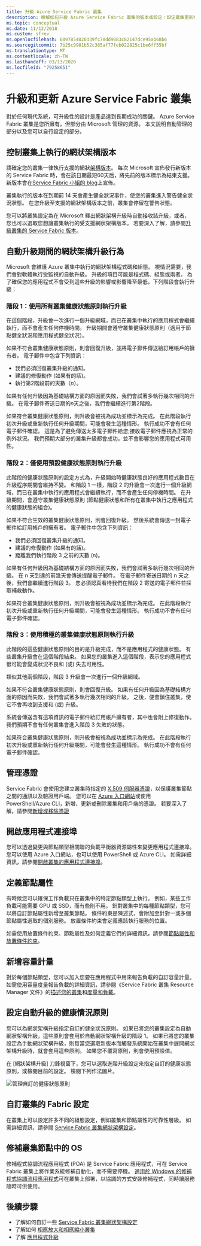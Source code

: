 ```yaml
---
title: 升級 Azure Service Fabric 叢集
description: 瞭解如何升級 Azure Service Fabric 叢集的版本或設定：設定叢集更新模式、升級憑證、新增應用程式埠、執行 OS 修補程式，以及在執行升級時所能預期的功能。
ms.topic: conceptual
ms.date: 11/12/2018
ms.custom: sfrev
ms.openlocfilehash: 6897854820339fc78dd9083c82147dce95ab68b6
ms.sourcegitcommit: 7b25c9981b52c385af77feb022825c1be6ff55bf
ms.translationtype: MT
ms.contentlocale: zh-TW
ms.lasthandoff: 03/13/2020
ms.locfileid: "79258651"
---
```

# <a name="upgrading-and-updating-an-azure-service-fabric-cluster"></a>升級和更新 Azure Service Fabric 叢集

對於任何現代系統，可升級性的設計是產品達到長期成功的關鍵。 Azure Service Fabric 叢集是您所擁有，但部分由 Microsoft 管理的資源。 本文說明自動管理的部分以及您可以自行設定的部分。

## <a name="controlling-the-fabric-version-that-runs-on-your-cluster"></a>控制叢集上執行的網狀架構版本

請確定您的叢集一律執行支援的網狀[架構版本](service-fabric-versions.md)。 每次 Microsoft 宣佈發行新版本的 Service Fabric 時，會在該日期最短60天后，將先前的版本標示為結束支援。 新版本會在[Service Fabric 小組的 blog](https://techcommunity.microsoft.com/t5/azure-service-fabric/bg-p/Service-Fabric)上宣佈。

叢集執行的版本在到期前 14 天會產生健全狀況事件，使您的叢集進入警告健全狀況狀態。 在您升級至支援的網狀架構版本之前，叢集會停留在警告狀態。

您可以將叢集設定為在 Microsoft 釋出網狀架構升級時自動接收該升級，或者，您也可以選取您想讓叢集執行的受支援網狀架構版本。  若要深入了解，請參閱[升級叢集的 Service Fabric 版本](service-fabric-cluster-upgrade-version-azure.md)。

## <a name="fabric-upgrade-behavior-during-automatic-upgrades"></a>自動升級期間的網狀架構升級行為

Microsoft 會維護 Azure 叢集中執行的網狀架構程式碼和組態。 視情況需要，我們會對軟體執行受監視的自動升級。 升級的項目可能是程式碼、組態或兩者。 為了確保您的應用程式不會受到這些升級的影響或影響降至最低，下列階段會執行升級：

### <a name="phase-1-an-upgrade-is-performed-by-using-all-cluster-health-policies"></a>階段 1：使用所有叢集健康狀態原則執行升級

在這個階段，升級會一次進行一個升級網域，而已在叢集中執行的應用程式會繼續執行，而不會產生任何停機時間。 升級期間會遵守叢集健康狀態原則（適用于節點健全狀況和應用程式健全狀況）。

如果不符合叢集健康狀態原則，則會回復升級，並將電子郵件傳送給訂用帳戶的擁有者。 電子郵件中包含下列資訊：

* 我們必須回復叢集升級的通知。
* 建議的修復動作 (如果有的話)。
* 執行第2階段前的天數（*n*）。

如果有任何升級因為基礎結構方面的原因而失敗，我們會試著多執行幾次相同的升級。 在電子郵件寄送日期的*n*天之後，我們會繼續進行第2階段。

如果符合叢集健康狀態原則，則升級會被視為成功並標示為完成。 在此階段執行初次升級或重新執行任何升級期間，可能會發生這種情形。 執行成功不會有任何電子郵件確認。 這是為了避免傳送太多電子郵件給您;接收電子郵件應視為正常的例外狀況。 我們預期大部分的叢集升級都會成功，並不會影響您的應用程式可用性。

### <a name="phase-2-an-upgrade-is-performed-by-using-default-health-policies-only"></a>階段 2：僅使用預設健康狀態原則執行升級

此階段的健康狀態原則的設定方式為，升級開始時健康狀態良好的應用程式數目在升級程序期間會維持不變。 和階段 1 一樣，階段 2 的升級會一次進行一個升級網域，而已在叢集中執行的應用程式會繼續執行，而不會產生任何停機時間。 在升級期間，會遵守叢集健康狀態原則 (節點健康狀態和所有在叢集中執行之應用程式的健康狀態的組合)。

如果不符合生效的叢集健康狀態原則，則會回復升級。 然後系統會傳送一封電子郵件給訂用帳戶的擁有者。 電子郵件中包含下列資訊：

* 我們必須回復叢集升級的通知。
* 建議的修復動作 (如果有的話)。
* 距離我們執行階段 3 之前的天數 (n)。

如果有任何升級因為基礎結構方面的原因而失敗，我們會試著多執行幾次相同的升級。 在 n 天到達的前幾天會傳送提醒電子郵件。 在電子郵件寄送日期的 n 天之後，我們會繼續進行階段 3。 您必須認真看待我們在階段 2 寄送的電子郵件並採取補救動作。

如果符合叢集健康狀態原則，則升級會被視為成功並標示為完成。 在此階段執行初次升級或重新執行任何升級期間，可能會發生這種情形。 執行成功不會有任何電子郵件確認。

### <a name="phase-3-an-upgrade-is-performed-by-using-aggressive-health-policies"></a>階段 3：使用積極的叢集健康狀態原則執行升級

此階段的這些健康狀態原則的目的是升級完成，而不是應用程式的健康狀態。 有些叢集升級會在這個階段結束。 如果您的叢集進入這個階段，表示您的應用程式很可能會變成狀況不良和 (或) 失去可用性。

類似其他兩個階段，階段 3 升級會一次進行一個升級網域。

如果不符合叢集健康狀態原則，則會回復升級。 如果有任何升級因為基礎結構方面的原因而失敗，我們會試著多執行幾次相同的升級。 之後，便會鎖住叢集，使它不會再收到支援和 (或) 升級。

系統會傳送含有這項資訊的電子郵件給訂用帳戶擁有者，其中也會附上修復動作。 我們預期不會有任何叢集會進入階段 3 失敗的狀態。

如果符合叢集健康狀態原則，則升級會被視為成功並標示為完成。 在此階段執行初次升級或重新執行任何升級期間，可能會發生這種情形。 執行成功不會有任何電子郵件確認。

## <a name="manage-certificates"></a>管理憑證

Service Fabric 會使用您建立叢集時指定的 [X.509 伺服器憑證](service-fabric-cluster-security.md)，以保護叢集節點之間的通訊以及驗證用戶端。 您可以在 [Azure 入口網站](https://portal.azure.com)或使用 PowerShell/Azure CLI，新增、更新或刪除叢集和用戶端的憑證。  若要深入了解，請參閱[新增或移除憑證](service-fabric-cluster-security-update-certs-azure.md)

## <a name="open-application-ports"></a>開啟應用程式連接埠

您可以透過變更與節點類型相關聯的負載平衡器資源屬性來變更應用程式連接埠。 您可以使用 Azure 入口網站，也可以使用 PowerShell 或 Azure CLI。 如需詳細資訊，請參閱[開啟叢集的應用程式連接埠](create-load-balancer-rule.md)。

## <a name="define-node-properties"></a>定義節點屬性

有時候您可以確保工作負載只在叢集中的特定節點類型上執行。 例如，某些工作負載可能需要 GPU 或 SSD，而有些則不用。 針對叢集中的每種節點類型，您可以將自訂節點屬性新增至叢集節點。 條件約束是陳述式，會附加至針對一或多個節點屬性選取的個別服務。 放置條件約束會定義應該執行服務的位置。

如需使用放置條件約束、節點屬性及如何定義它們的詳細資訊，請參閱[節點屬性和放置條件約束](service-fabric-cluster-resource-manager-cluster-description.md#node-properties-and-placement-constraints)。

## <a name="add-capacity-metrics"></a>新增容量計量

對於每個節點類型，您可以加入您要在應用程式中用來報告負載的自訂容量計量。 如需使用容量度量報告負載的詳細資訊，請參閱《Service Fabric 叢集 Resource Manager 文件》的[描述您的叢集](service-fabric-cluster-resource-manager-cluster-description.md)和[度量和負載](service-fabric-cluster-resource-manager-metrics.md)。

## <a name="set-health-policies-for-automatic-upgrades"></a>設定自動升級的健康情況原則

您可以為網狀架構升級指定自訂的健全狀況原則。 如果已將您的叢集設定為自動網狀架構升級，這些原則會套用於自動網狀架構升級的階段 1。
如果已將您的叢集設定為手動網狀架構升級，則每當您選取新版本而觸發系統開始在叢集中展開網狀架構升級時，就會套用這些原則。 如果您不覆寫原則，則會使用預設值。

在 [網狀架構升級] 刀鋒視窗下，您可以選取進階升級設定來指定自訂的健康狀態原則，或檢閱目前的設定。 檢閱下列作法圖片。

![管理自訂的健康狀態原則][HealthPolices]

## <a name="customize-fabric-settings-for-your-cluster"></a>自訂叢集的 Fabric 設定

在叢集上可以設定許多不同的組態設定，例如叢集和節點屬性的可靠性層級。 如需詳細資訊，請參閱 [Service Fabric 叢集網狀架構設定](service-fabric-cluster-fabric-settings.md)。

## <a name="patch-the-os-in-the-cluster-nodes"></a>修補叢集節點中的 OS

修補程式協調流程應用程式 (POA) 是 Service Fabric 應用程式，可在 Service Fabric 叢集上將作業系統修補自動化，而不需要停機。 [適用於 Windows 的修補程式協調流程應用程式](service-fabric-patch-orchestration-application.md)可在叢集上部署，以協調的方式安裝修補程式，同時讓服務隨時可供使用。

## <a name="next-steps"></a>後續步驟

* 了解如何自訂一些 [Service Fabric 叢集網狀架構設定](service-fabric-cluster-fabric-settings.md)
* 了解如何 [相應放大和相應縮小叢集](service-fabric-cluster-scale-up-down.md)
* 了解 [應用程式升級](service-fabric-application-upgrade.md)

<!--Image references-->
[CertificateUpgrade]: ./media/service-fabric-cluster-upgrade/CertificateUpgrade2.png
[AddingProbes]: ./media/service-fabric-cluster-upgrade/addingProbes2.PNG
[AddingLBRules]: ./media/service-fabric-cluster-upgrade/addingLBRules.png
[HealthPolices]: ./media/service-fabric-cluster-upgrade/Manage_AutomodeWadvSettings.PNG
[ARMUpgradeMode]: ./media/service-fabric-cluster-upgrade/ARMUpgradeMode.PNG
[Create_Manualmode]: ./media/service-fabric-cluster-upgrade/Create_Manualmode.PNG
[Manage_Automaticmode]: ./media/service-fabric-cluster-upgrade/Manage_Automaticmode.PNG
